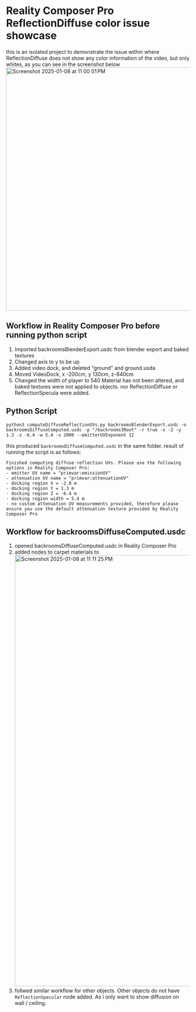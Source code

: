 # Reality Composer Pro ReflectionDiffuse color issue showcase 
this is an isolated project to demonstrate the issue within where ReflectionDiffuse does not show any color information of the video, but only whites, as you can see in the screenshot below
<img width="665" alt="Screenshot 2025-01-08 at 11 00 01 PM" src="https://github.com/user-attachments/assets/f2df9565-7c7f-4282-bafb-1c86bfbcfaf1" />

## Workflow in Reality Composer Pro before running python script
1. Imported backroomsBlenderExport.usdc from blender export and baked textures
2. Changed axis to y to be up
3. Added video dock, and deleted “ground” and ground.usda
4. Moved VideoDock, x -200cm, y 130cm, z-640cm
5. Changed the width of player to 540
Material has not been altered, and baked textures were not applied to objects. nor ReflectionDiffuse or ReflectionSpecula were added.

## Python Script 
`python3 computeDiffuseReflectionUVs.py backroomsBlenderExport.usdc -o backroomsDiffuseComputed.usdc -p "/backrooms3Root" -r true -x -2 -y 1.3 -z -6.4 -w 5.4 -s 2000 --emitterUVExponent 12`

this produced `backroomsDiffuseComputed.usdc` in the same folder. 
result of running the script is as follows:
```shell
Finished computing diffuse reflection UVs. Please use the following options in Reality Composer Pro:
- emitter UV name = "primvar:emissionUV"
- attenuation UV name = "primvar:attenuationUV"
- docking region X = -2.0 m
- docking region Y = 1.3 m
- docking region Z = -6.4 m
- docking region width = 5.4 m
- no custom attenuation UV measurements provided, therefore please ensure you use the default attenuation texture provided by Reality Composer Pro
```

## Workflow for backroomsDiffuseComputed.usdc
1. opened backroomsDiffuseComputed.usdc in Reality Composer Pro
2. added nodes to carpet materials to  <img width="1179" alt="Screenshot 2025-01-08 at 11 11 25 PM" src="https://github.com/user-attachments/assets/c1c429ea-b0de-4d9c-8ae3-3cc6c85daae2" />
3. follwed similar workflow for other objects. Other objects do not have `ReflectionSpecular` node added. As i only want to show diffusion on wall / ceiling.
